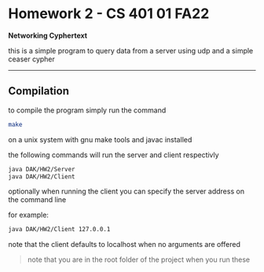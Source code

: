# Homework 2 - CS 401 01 FA22

**Networking Cyphertext**

this is a simple program to query data from a server using udp
and a simple ceaser cypher

---

## Compilation

to compile the program simply run the command

```bash
make
```

on a unix system with gnu make tools and javac installed

the following commands will run the server and client respectivly

```bash
java DAK/HW2/Server
java DAK/HW2/Client
```

optionally when running the client you can specify the server address on the command line

for example:
```bash
java DAK/HW2/Client 127.0.0.1
```

note that the client defaults to localhost when no arguments are offered




> note that you are in the root folder of the project when you run these